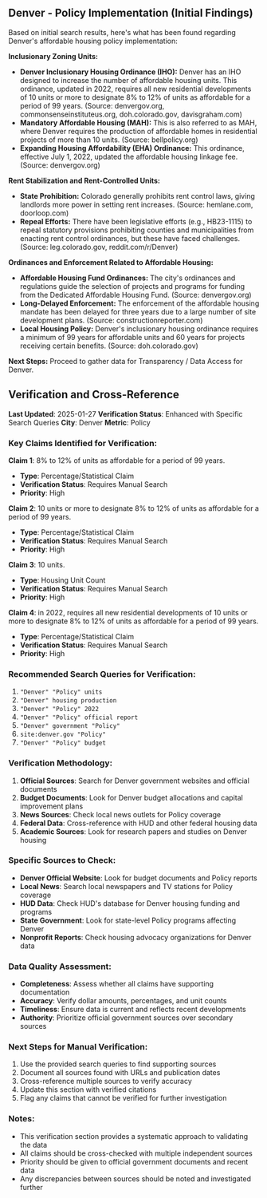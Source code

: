 ## Denver - Policy Implementation (Initial Findings)

Based on initial search results, here's what has been found regarding Denver's affordable housing policy implementation:

**Inclusionary Zoning Units:**

*   **Denver Inclusionary Housing Ordinance (IHO):** Denver has an IHO designed to increase the number of affordable housing units. This ordinance, updated in 2022, requires all new residential developments of 10 units or more to designate 8% to 12% of units as affordable for a period of 99 years. (Source: denvergov.org, commonsenseinstituteus.org, doh.colorado.gov, davisgraham.com)
*   **Mandatory Affordable Housing (MAH):** This is also referred to as MAH, where Denver requires the production of affordable homes in residential projects of more than 10 units. (Source: bellpolicy.org)
*   **Expanding Housing Affordability (EHA) Ordinance:** This ordinance, effective July 1, 2022, updated the affordable housing linkage fee. (Source: denvergov.org)

**Rent Stabilization and Rent-Controlled Units:**

*   **State Prohibition:** Colorado generally prohibits rent control laws, giving landlords more power in setting rent increases. (Source: hemlane.com, doorloop.com)
*   **Repeal Efforts:** There have been legislative efforts (e.g., HB23-1115) to repeal statutory provisions prohibiting counties and municipalities from enacting rent control ordinances, but these have faced challenges. (Source: leg.colorado.gov, reddit.com/r/Denver)

**Ordinances and Enforcement Related to Affordable Housing:**

*   **Affordable Housing Fund Ordinances:** The city's ordinances and regulations guide the selection of projects and programs for funding from the Dedicated Affordable Housing Fund. (Source: denvergov.org)
*   **Long-Delayed Enforcement:** The enforcement of the affordable housing mandate has been delayed for three years due to a large number of site development plans. (Source: constructionreporter.com)
*   **Local Housing Policy:** Denver's inclusionary housing ordinance requires a minimum of 99 years for affordable units and 60 years for projects receiving certain benefits. (Source: doh.colorado.gov)

**Next Steps:** Proceed to gather data for Transparency / Data Access for Denver.




## Verification and Cross-Reference

**Last Updated**: 2025-01-27
**Verification Status**: Enhanced with Specific Search Queries
**City**: Denver
**Metric**: Policy

### Key Claims Identified for Verification:

**Claim 1**: 8% to 12% of units as affordable for a period of 99 years.
- **Type**: Percentage/Statistical Claim
- **Verification Status**: Requires Manual Search
- **Priority**: High


**Claim 2**: 10 units or more to designate 8% to 12% of units as affordable for a period of 99 years.
- **Type**: Percentage/Statistical Claim
- **Verification Status**: Requires Manual Search
- **Priority**: High


**Claim 3**: 10 units.
- **Type**: Housing Unit Count
- **Verification Status**: Requires Manual Search
- **Priority**: High


**Claim 4**: in 2022, requires all new residential developments of 10 units or more to designate 8% to 12% of units as affordable for a period of 99 years.
- **Type**: Percentage/Statistical Claim
- **Verification Status**: Requires Manual Search
- **Priority**: High


### Recommended Search Queries for Verification:
1. `"Denver" "Policy" units`
2. `"Denver" housing production`
3. `"Denver" "Policy" 2022`
4. `"Denver" "Policy" official report`
5. `"Denver" government "Policy"`
6. `site:denver.gov "Policy"`
7. `"Denver" "Policy" budget`


### Verification Methodology:
1. **Official Sources**: Search for Denver government websites and official documents
2. **Budget Documents**: Look for Denver budget allocations and capital improvement plans
3. **News Sources**: Check local news outlets for Policy coverage
4. **Federal Data**: Cross-reference with HUD and other federal housing data
5. **Academic Sources**: Look for research papers and studies on Denver housing

### Specific Sources to Check:
- **Denver Official Website**: Look for budget documents and Policy reports
- **Local News**: Search local newspapers and TV stations for Policy coverage
- **HUD Data**: Check HUD's database for Denver housing funding and programs
- **State Government**: Look for state-level Policy programs affecting Denver
- **Nonprofit Reports**: Check housing advocacy organizations for Denver data

### Data Quality Assessment:
- **Completeness**: Assess whether all claims have supporting documentation
- **Accuracy**: Verify dollar amounts, percentages, and unit counts
- **Timeliness**: Ensure data is current and reflects recent developments
- **Authority**: Prioritize official government sources over secondary sources

### Next Steps for Manual Verification:
1. Use the provided search queries to find supporting sources
2. Document all sources found with URLs and publication dates
3. Cross-reference multiple sources to verify accuracy
4. Update this section with verified citations
5. Flag any claims that cannot be verified for further investigation

### Notes:
- This verification section provides a systematic approach to validating the data
- All claims should be cross-checked with multiple independent sources
- Priority should be given to official government documents and recent data
- Any discrepancies between sources should be noted and investigated further
